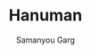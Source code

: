 ---
title: "Hanuman"
github: https://github.com/samanyougarg/hanuman
demo: https://samanyougarg.com/hanuman
author: Samanyou Garg
draft: true
ssg:
  - Jekyll
cms:
  - No Cms
---